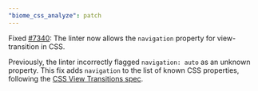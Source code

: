 ```yaml
---
"biome_css_analyze": patch
---
```


Fixed [#7340](https://github.com/biomejs/biome/issues/7340): The linter now allows the `navigation` property for view-transition in CSS.

Previously, the linter incorrectly flagged `navigation: auto` as an unknown property. This fix adds `navigation` to the list of known CSS properties, following the [CSS View Transitions spec](https://www.w3.org/TR/css-view-transitions-2/#view-transition-navigation-descriptor).

